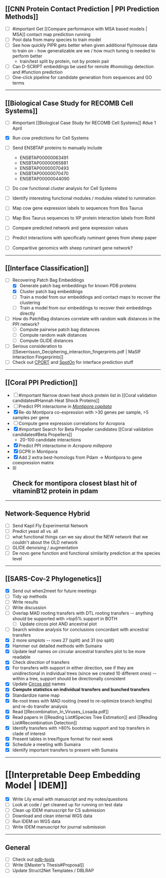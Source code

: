 ## [[CNN Protein Contact Prediction | PPI Prediction Methods]]

- [ ] #important Get [[Compare performance with MSA based models | MSA]] contact map prediction running
- [ ] Pool data from many species to train model
- [ ] See how quickly PIPR gets better when given additional fly/mouse data to train on - how generalizable are we / how much tuning is needed to perform better
  - train/test split by protein, not by protein pair
- [ ] Can D-SCRIPT embeddings be used for remote #homology detection and #function prediction
- [ ] One-click pipeline for candidate generation from sequences and GO terms

---

## [[Biological Case Study for RECOMB Cell Systems]]
- [ ] #important [[Biological Case Study for RECOMB Cell Systems]] #due 1 April
- [x] Run cow predictions for Cell Systems
- [ ] Send ENSBTAP proteins to manually include
    - ENSBTAP00000063491
    - ENSBTAP00000065881
    - ENSBTAP00000070493
    - ENSBTAP00000070470
    - ENSBTAP00000044090

- [ ] Do cow functional cluster analysis for Cell Systems
- [ ] Identify interesting functional modules / modules related to rumination
- [ ] Map cow gene expression labels to sequences from Bos Taurus
- [ ] Map Bos Taurus sequences to XP protein interaction labels from Rohit
- [ ] Compare predicted network and gene expression values
- [ ] Predict interactions with specifically ruminant genes from sheep paper
- [ ] Comparitive genomics with sheep ruminant gene network?

---

## [[Interface Classification]]

- [ ] Recovering Patch Bag Embeddings
  - [x] Generate patch bag embeddings for known PDB proteins
  - [x] Cluster patch bag embeddings
  - [ ] Train a model from our embeddings and contact maps to recover the clustering
  - [ ] Train a model from our embeddings to recover their embeddings directly
- [ ] How do PatchBag distances correlate with random walk distances in the PPI network?
  - [ ] Compute pairwise patch bag distances
  - [ ] Compute random walk distances
  - [ ] Compute GLIDE distances
- [ ] Serious consideration to [[Severrisson_Deciphering_interaction_fingerprints.pdf | MaSIF Interaction Fingerprints]]
- [ ] Check out [CPORT](http://alcazar.science.uu.nl/services/CPORT/) and [SpotOn](https://alcazar.science.uu.nl/cgi/services/SPOTON/spoton/) for interface prediction stuff

---

## [[Coral PPI Prediction]]

- [ ] #important Narrow down heat shock protein list in [[Coral validation candidates#Hannah Heat Shock Proteins]]
- [ ] Predict PPI interactome in [_Montipora capitata_](http://cyanophora.rutgers.edu/montipora/)
- [x] Re-do Montipora co-expression with >30 genes per sample, >5 samples per gene
- [ ] Compute gene expression correlations for Acropora
- [x] #important Search for Beta Propeller candidates [[Coral validation candidates#Beta Propellers]]
  - 20-100 candidate interactions
- [x] Predict PPI interactome in _Acropora millepora_
- [x] GCPR in Montipora
- [x] Add 2 extra best-homologs from Pdam -> Montipora to gene coexpression matrix
- [x] Check for montipora closest blast hit of vitaminB12 protein in pdam
    - 

---

## Network-Sequence Hybrid
- [ ] Send Kapil Fly Experimental Network
- [ ] Predict yeast all vs. all
- [ ] what functional things can we say about the NEW network that we couldn't about the OLD network
- [ ] GLIDE denoising / augmentation
- [ ] De novo gene function and functional similarity prediction at the species level

---

## [[SARS-Cov-2 Phylogenetics]]

- [x] Send out when2meet for future meetings
- [ ] Tidy up methods
- [ ] Write results
- [ ] Write discussion
- [ ] Overlap MAD rooting transfers with DTL rooting transfers -- anything should be supported with >top5% support in BOTH
  - [ ] Update circos plot AND ancestral plot
-  [ ] Search window analysis for conclusions concordant with ancestral transfers
-  [x] 2 more simplots -- rows 27 (split) and 31 (no split)
- [x] Hammer out detailed methods with Sumaira
- [x] Update leaf names on circular ancestral transfers plot to be more readable
- [x] Check _direction_ of transfers
- [x] For transfers with support in either direction, see if they are unidirectional in individual trees (since we created 10 different ones) -- within a tree, support should be directionally consistent
- [x] Update [Circos plot](http://mkweb.bcgsc.ca/tableviewer/) names
- [x] **Compute statistics on individual transfers and bunched transfers**
- [x] Standardize name map
- [x] Re-root trees with MAD rooting (need to re-optimize branch lengths) and re-do transfer analysis
- [x] Read [[Recombination_In_Viruses_Losada.pdf]]
- [x] Read papers in [[Reading List#Species Tree Estimation]] and [[Reading List#Recombination Detection]]
- [x] Identify transfers with >80% bootstrap support and top transfers in clade of interest
- [x] Present tables in tree/figure format for next week
- [x] Schedule a meeting with Sumaira
- [x] Identify important transfers to present with Sumaira

---

# [[Interpretable Deep Embedding Model  | IDEM]]

- [x] Write Lily email with manuscript and my notes/questions
- [ ] Look at code / get cleaned up for running on test data
- [ ] Clean up IDEM manuscript for CS submission
- [ ] Download and clean internal WGS data
- [ ] Run IDEM on WGS data
- [ ] Write IDEM manuscript for journal submission

---

## General

- [ ] Check out [pdb-tools](https://github.com/haddocking/pdb-tools)
- [ ] Write [[Master's Thesis#Proposal]]
- [ ] Update Struct2Net Templates / DBLRAP
